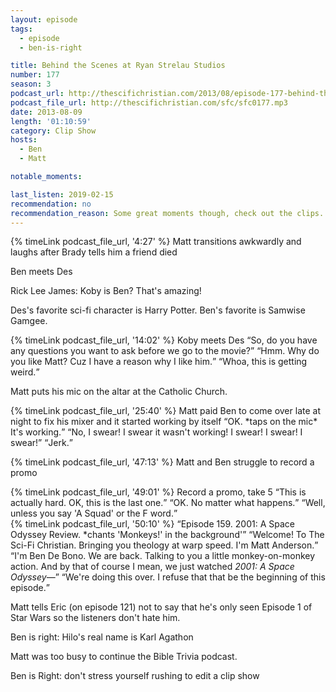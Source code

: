 ```yaml
---
layout: episode
tags:
  - episode
  - ben-is-right

title: Behind the Scenes at Ryan Strelau Studios
number: 177
season: 3
podcast_url: http://thescifichristian.com/2013/08/episode-177-behind-the-scenes-at-ryan-strelau-studios/
podcast_file_url: http://thescifichristian.com/sfc/sfc0177.mp3
date: 2013-08-09
length: '01:10:59'
category: Clip Show
hosts:
  - Ben
  - Matt

notable_moments:

last_listen: 2019-02-15
recommendation: no
recommendation_reason: Some great moments though, check out the clips.
---
```

{% timeLink podcast_file_url, '4:27' %} Matt transitions awkwardly and laughs after Brady tells him a friend died

Ben meets Des

Rick Lee James: Koby is Ben? That's amazing!

Des's favorite sci-fi character is Harry Potter. Ben's favorite is Samwise Gamgee. 

<div class="quote">
  {% timeLink podcast_file_url, '14:02' %}
  <span class="quote-context is-size-6">Koby meets Des</span>
  <q class="matt">So, do you have any questions you want to ask before we go to the movie?</q>
  <q class="koby">Hmm. Why do you like Matt? Cuz I have a reason why I like him.</q>
  <q class="matt">Whoa, this is getting weird.</q>
</div>

Matt puts his mic on the altar at the Catholic Church.

<div class="quote">
  {% timeLink podcast_file_url, '25:40' %}
  <span class="quote-context is-size-6">Matt paid Ben to come over late at night to fix his mixer and it started working by itself</span>
  <q class="ben">OK. *taps on the mic* It's working.</q>
  <q class="matt">No, I swear! I swear it wasn't working! I swear! I swear! I swear!</q>
  <q class="ben">Jerk.</q>
</div>

{% timeLink podcast_file_url, '47:13' %} Matt and Ben struggle to record a promo

<div class="quote">
  {% timeLink podcast_file_url, '49:01' %}
  <span class="quote-context is-size-6">Record a promo, take 5</span>
  <q class="matt">This is actually hard. OK, this is the last one.</q>
  <q class="ben">OK. No matter what happens.</q>
  <q class="matt">Well, unless you say 'A Squad' or the F word.</q>
</div>

<div class="quote">
  {% timeLink podcast_file_url, '50:10' %}
  <span class="quote-context is-size-6"></span>
  <q class="ben">Episode 159. 2001: A Space Odyssey Review. *chants 'Monkeys!' in the background'</q>
  <q class="matt">Welcome! To The Sci-Fi Christian. Bringing you theology at warp speed. I'm Matt Anderson.</q>
  <q class="ben">I'm Ben De Bono. We are back. Talking to you a little monkey-on-monkey action. And by that of course I mean, we just watched <i class="work-title">2001: A Space Odyssey</i>—</q>
  <q class="matt">We're doing this over. I refuse that that be the beginning of this episode.</q>
</div>

Matt tells Eric (on episode 121) not to say that he's only seen Episode 1 of Star Wars so the listeners don't hate him.

Ben is right: Hilo's real name is Karl Agathon

Matt was too busy to continue the Bible Trivia podcast.

Ben is Right: don't stress yourself rushing to edit a clip show